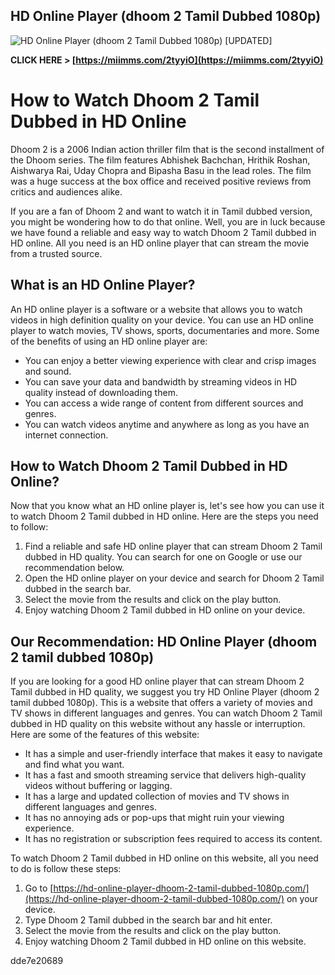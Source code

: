 ## HD Online Player (dhoom 2 Tamil Dubbed 1080p)

 
 ![HD Online Player (dhoom 2 Tamil Dubbed 1080p) \[UPDATED\]](https://techtamilan.in/wp-content/uploads/2021/04/Free-Tamil-Movies-Download-2021-min-min.jpg)
 
 
**CLICK HERE &gt; [https://miimms.com/2tyyiO](https://miimms.com/2tyyiO)**

 
 
 
 
 
# How to Watch Dhoom 2 Tamil Dubbed in HD Online
 
Dhoom 2 is a 2006 Indian action thriller film that is the second installment of the Dhoom series. The film features Abhishek Bachchan, Hrithik Roshan, Aishwarya Rai, Uday Chopra and Bipasha Basu in the lead roles. The film was a huge success at the box office and received positive reviews from critics and audiences alike.
 
If you are a fan of Dhoom 2 and want to watch it in Tamil dubbed version, you might be wondering how to do that online. Well, you are in luck because we have found a reliable and easy way to watch Dhoom 2 Tamil dubbed in HD online. All you need is an HD online player that can stream the movie from a trusted source.
 
## What is an HD Online Player?
 
An HD online player is a software or a website that allows you to watch videos in high definition quality on your device. You can use an HD online player to watch movies, TV shows, sports, documentaries and more. Some of the benefits of using an HD online player are:
 
- You can enjoy a better viewing experience with clear and crisp images and sound.
- You can save your data and bandwidth by streaming videos in HD quality instead of downloading them.
- You can access a wide range of content from different sources and genres.
- You can watch videos anytime and anywhere as long as you have an internet connection.

## How to Watch Dhoom 2 Tamil Dubbed in HD Online?
 
Now that you know what an HD online player is, let's see how you can use it to watch Dhoom 2 Tamil dubbed in HD online. Here are the steps you need to follow:

1. Find a reliable and safe HD online player that can stream Dhoom 2 Tamil dubbed in HD quality. You can search for one on Google or use our recommendation below.
2. Open the HD online player on your device and search for Dhoom 2 Tamil dubbed in the search bar.
3. Select the movie from the results and click on the play button.
4. Enjoy watching Dhoom 2 Tamil dubbed in HD online on your device.

## Our Recommendation: HD Online Player (dhoom 2 tamil dubbed 1080p)
 
If you are looking for a good HD online player that can stream Dhoom 2 Tamil dubbed in HD quality, we suggest you try HD Online Player (dhoom 2 tamil dubbed 1080p). This is a website that offers a variety of movies and TV shows in different languages and genres. You can watch Dhoom 2 Tamil dubbed in HD quality on this website without any hassle or interruption. Here are some of the features of this website:

- It has a simple and user-friendly interface that makes it easy to navigate and find what you want.
- It has a fast and smooth streaming service that delivers high-quality videos without buffering or lagging.
- It has a large and updated collection of movies and TV shows in different languages and genres.
- It has no annoying ads or pop-ups that might ruin your viewing experience.
- It has no registration or subscription fees required to access its content.

To watch Dhoom 2 Tamil dubbed in HD online on this website, all you need to do is follow these steps:

1. Go to [https://hd-online-player-dhoom-2-tamil-dubbed-1080p.com/](https://hd-online-player-dhoom-2-tamil-dubbed-1080p.com/) on your device.
2. Type Dhoom 2 Tamil dubbed in the search bar and hit enter.
3. Select the movie from the results and click on the play button.
4. Enjoy watching Dhoom 2 Tamil dubbed in HD online on this website.

 dde7e20689
 
 
